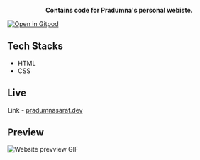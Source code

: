 <p align="center"><b>Contains code for Pradumna's personal webiste.</b> </p>

[![Open in Gitpod](https://gitpod.io/button/open-in-gitpod.svg)](https://gitpod.io/#https://github.com/Pradumnasaraf/Pradumnasaraf.github.io)

## Tech Stacks

- HTML
- CSS

## Live

Link - [pradumnasaraf.dev](https://pradumnasaraf.dev/)

## Preview

![Website prevview GIF](https://user-images.githubusercontent.com/51878265/203626527-d604fefe-4ccb-4377-bb89-5bf72bb24053.gif)
